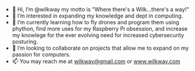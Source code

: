 - 👋 Hi, I’m @wilkway  my motto is "Where there's a Wilk...there's a way!"
- 👀 I’m interested in expanding my knowledge and dept in computing.
- 🌱 I’m currently learning how to fly drones and program them using phython, find more uses for my Raspberry Pi obsession, and increase my knowlege for the ever evolving need for increased cybersecurity posturing.
- 💞️ I’m looking to collaborate on projects that allow me to expand on my passion for computers. 
- 📫 You may reach me at wilkway@gmail.com or www.wilkway.com

<!---
wilkway/wilkway is a ✨ special ✨ repository because its `README.md` (this file) appears on your GitHub profile.
You can click the Preview link to take a look at your changes.
--->

